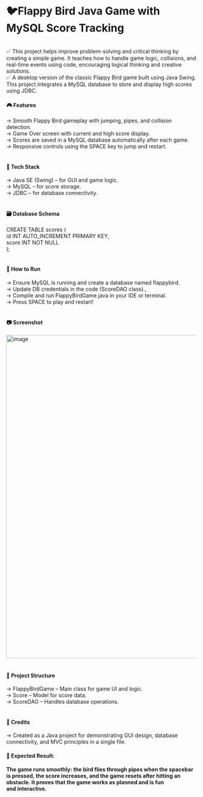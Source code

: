 # 🐦Flappy Bird Java Game with MySQL Score Tracking
<br>
</H4>✅ This project helps improve problem-solving and critical thinking by creating a simple game. It teaches how to handle game logic, collisions, and real-time events using code, encouraging logical thinking and creative solutions.
<BR>
✅ A desktop version of the classic Flappy Bird game built using Java Swing. This project integrates a MySQL database to store and display high scores using JDBC.
<br></H4>

<H4>🎮 Features</H4>

->  Smooth Flappy Bird gameplay with jumping, pipes, and collision detection.
<BR>
-> Game Over screen with current and high score display.
<BR>
-> Scores are saved in a MySQL database automatically after each game.
<BR>
-> Responsive controls using the SPACE key to jump and restart.
<BR>
<BR>
<H4>🧱 Tech Stack</H4>
-> Java SE (Swing) – for GUI and game logic.
<BR>
-> MySQL – for score storage.
<BR>
-> JDBC – for database connectivity.
<BR>
<BR>
<H4>🗃️ Database Schema</H4>

CREATE TABLE scores (<BR>
  id INT AUTO_INCREMENT PRIMARY KEY,<BR>
  score INT NOT NULL<BR>
);<BR>
<BR>
<H4>🚀 How to Run</H4>

-> Ensure MySQL is running and create a database named flappybird.
<BR>
-> Update DB credentials in the code (ScoreDAO class).,
<BR>
-> Compile and run FlappyBirdGame.java in your IDE or terminal.
<BR>
-> Press SPACE to play and restart!
<BR>
<BR>
<H4>📷 Screenshot</H4>

<img width="854" alt="image" src="https://github.com/user-attachments/assets/b6a6a753-efa6-46aa-adf0-fc3b49e3718e" />
<BR>
<BR>
<H4>📁 Project Structure </H4>
-> FlappyBirdGame – Main class for game UI and logic.
<BR>
-> Score – Model for score data.
<BR>
-> ScoreDAO – Handles database operations.
<BR>
<BR>
<H4>🏁 Credits</H4>
-> Created as a Java project for demonstrating GUI design, database connectivity, and MVC principles in a single file.
<BR>
<H4>🎯 Expected Result:</H4>
<B>The game runs smoothly: the bird flies through pipes when the spacebar is pressed, the score increases, and the game resets after hitting an obstacle. It proves that the game works as planned and is fun and interactive.
